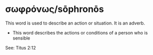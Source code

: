 # σωφρόνως/sōphronōs
This word is used to describe an action or situation. It is an adverb.
* This word describes the actions or conditions of a person who is sensible

See: Titus 2:12
